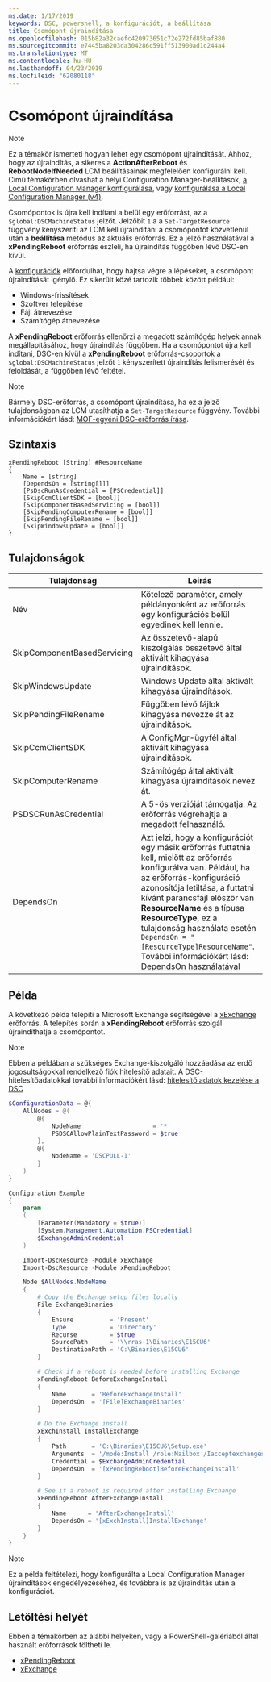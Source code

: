 ```yaml
---
ms.date: 1/17/2019
keywords: DSC, powershell, a konfigurációt, a beállítása
title: Csomópont újraindítása
ms.openlocfilehash: 015b82a32caefc420973651c72e272fd85baf880
ms.sourcegitcommit: e7445ba8203da304286c591ff513900ad1c244a4
ms.translationtype: MT
ms.contentlocale: hu-HU
ms.lasthandoff: 04/23/2019
ms.locfileid: "62080118"
---
```

# <a name="reboot-a-node"></a>Csomópont újraindítása

> [!NOTE]
> Ez a témakör ismerteti hogyan lehet egy csomópont újraindítását. Ahhoz, hogy az újraindítás, a sikeres a **ActionAfterReboot** és **RebootNodeIfNeeded** LCM beállításainak megfelelően konfigurálni kell.
> Című témakörben olvashat a helyi Configuration Manager-beállítások, [a Local Configuration Manager konfigurálása](../managing-nodes/metaConfig.md), vagy [konfigurálása a Local Configuration Manager (v4)](../managing-nodes/metaConfig4.md).

Csomópontok is újra kell indítani a belül egy erőforrást, az a `$global:DSCMachineStatus` jelzőt. Jelzőbit `1` a a `Set-TargetResource` függvény kényszeríti az LCM kell újraindítani a csomópontot közvetlenül után a **beállítása** metódus az aktuális erőforrás. Ez a jelző használatával a **xPendingReboot** erőforrás észleli, ha újraindítás függőben lévő DSC-en kívül.

A [konfigurációk](configurations.md) előfordulhat, hogy hajtsa végre a lépéseket, a csomópont újraindítását igénylő. Ez sikerült közé tartozik többek között például:

- Windows-frissítések
- Szoftver telepítése
- Fájl átnevezése
- Számítógép átnevezése

A **xPendingReboot** erőforrás ellenőrzi a megadott számítógép helyek annak megállapításához, hogy újraindítás függőben. Ha a csomópontot újra kell indítani, DSC-en kívül a **xPendingReboot** erőforrás-csoportok a `$global:DSCMachineStatus` jelzőt `1` kényszerített újraindítás felismerését és feloldását, a függőben lévő feltétel.

> [!NOTE]
> Bármely DSC-erőforrás, a csomópont újraindítása, ha ez a jelző tulajdonságban az LCM utasíthatja a `Set-TargetResource` függvény. További információkért lásd: [MOF-egyéni DSC-erőforrás írása](../resources/authoringResourceMOF.md).

## <a name="syntax"></a>Szintaxis

```
xPendingReboot [String] #ResourceName
{
    Name = [string]
    [DependsOn = [string[]]]
    [PsDscRunAsCredential = [PSCredential]]
    [SkipCcmClientSDK = [bool]]
    [SkipComponentBasedServicing = [bool]]
    [SkipPendingComputerRename = [bool]]
    [SkipPendingFileRename = [bool]]
    [SkipWindowsUpdate = [bool]]
}
```

## <a name="properties"></a>Tulajdonságok

| Tulajdonság | Leírás |
| --- | --- |
| Név| Kötelező paraméter, amely példányonként az erőforrás egy konfigurációs belül egyedinek kell lennie.|
| SkipComponentBasedServicing | Az összetevő-alapú kiszolgálás összetevő által aktivált kihagyása újraindítások. |
| SkipWindowsUpdate | Windows Update által aktivált kihagyása újraindítások.|
| SkipPendingFileRename | Függőben lévő fájlok kihagyása nevezze át az újraindítások. |
| SkipCcmClientSDK | A ConfigMgr-ügyfél által aktivált kihagyása újraindítások. |
| SkipComputerRename | Számítógép által aktivált kihagyása újraindítások nevez át. |
| PSDSCRunAsCredential | A 5-ös verzióját támogatja. Az erőforrás végrehajtja a megadott felhasználó. |
| DependsOn | Azt jelzi, hogy a konfigurációt egy másik erőforrás futtatnia kell, mielőtt az erőforrás konfigurálva van. Például, ha az erőforrás-konfiguráció azonosítója letiltása, a futtatni kívánt parancsfájl először van **ResourceName** és a típusa **ResourceType**, ez a tulajdonság használata esetén `DependsOn = "[ResourceType]ResourceName"`. További információkért lásd: [DependsOn használatával](resource-depends-on.md)|

## <a name="example"></a>Példa

A következő példa telepíti a Microsoft Exchange segítségével a [xExchange](https://github.com/PowerShell/xExchange) erőforrás.
A telepítés során a **xPendingReboot** erőforrás szolgál újraindíthatja a csomópontot.

> [!NOTE]
> Ebben a példában a szükséges Exchange-kiszolgáló hozzáadása az erdő jogosultságokkal rendelkező fiók hitelesítő adatait. A DSC-hitelesítőadatokkal további információkért lásd: [hitelesítő adatok kezelése a DSC](../configurations/configDataCredentials.md)

```powershell
$ConfigurationData = @{
    AllNodes = @(
        @{
            NodeName                    = '*'
            PSDSCAllowPlainTextPassword = $true
        },
        @{
            NodeName = 'DSCPULL-1'
        }
    )
}

Configuration Example
{
    param
    (
        [Parameter(Mandatory = $true)]
        [System.Management.Automation.PSCredential]
        $ExchangeAdminCredential
    )

    Import-DscResource -Module xExchange
    Import-DscResource -Module xPendingReboot

    Node $AllNodes.NodeName
    {
        # Copy the Exchange setup files locally
        File ExchangeBinaries
        {
            Ensure          = 'Present'
            Type            = 'Directory'
            Recurse         = $true
            SourcePath      = '\\rras-1\Binaries\E15CU6'
            DestinationPath = 'C:\Binaries\E15CU6'
        }

        # Check if a reboot is needed before installing Exchange
        xPendingReboot BeforeExchangeInstall
        {
            Name       = 'BeforeExchangeInstall'
            DependsOn  = '[File]ExchangeBinaries'
        }

        # Do the Exchange install
        xExchInstall InstallExchange
        {
            Path       = 'C:\Binaries\E15CU6\Setup.exe'
            Arguments  = '/mode:Install /role:Mailbox /Iacceptexchangeserverlicenseterms'
            Credential = $ExchangeAdminCredential
            DependsOn  = '[xPendingReboot]BeforeExchangeInstall'
        }

        # See if a reboot is required after installing Exchange
        xPendingReboot AfterExchangeInstall
        {
            Name      = 'AfterExchangeInstall'
            DependsOn = '[xExchInstall]InstallExchange'
        }
    }
}
```

> [!NOTE]
> Ez a példa feltételezi, hogy konfigurálta a Local Configuration Manager újraindítások engedélyezéséhez, és továbbra is az újraindítás után a konfigurációt.

## <a name="where-to-download"></a>Letöltési helyét

Ebben a témakörben az alábbi helyeken, vagy a PowerShell-galériából által használt erőforrások töltheti le.

- [xPendingReboot](https://github.com/PowerShell/xPendingReboot)
- [xExchange](https://github.com/PowerShell/xExchange)
